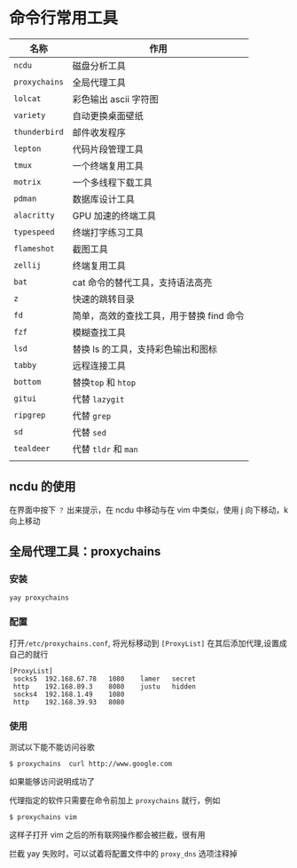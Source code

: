 # 命令行常用工具

| 名称          | 作用                                     |
| ------------- | ---------------------------------------- |
| `ncdu`        | 磁盘分析工具                             |
| `proxychains` | 全局代理工具                             |
| `lolcat`      | 彩色输出 ascii 字符图                    |
| `variety`     | 自动更换桌面壁纸                         |
| `thunderbird` | 邮件收发程序                             |
| `lepton`      | 代码片段管理工具                         |
| `tmux`        | 一个终端复用工具                         |
| `motrix`      | 一个多线程下载工具                       |
| `pdman`       | 数据库设计工具                           |
| `alacritty`   | GPU 加速的终端工具                       |
| `typespeed`   | 终端打字练习工具                         |
| `flameshot`   | 截图工具                                 |
| `zellij`      | 终端复用工具                             |
| `bat`         | cat 命令的替代工具，支持语法高亮         |
| `z`           | 快速的跳转目录                           |
| `fd`          | 简单，高效的查找工具，用于替换 find 命令 |
| `fzf`         | 模糊查找工具                             |
| `lsd`         | 替换 ls 的工具，支持彩色输出和图标       |
| `tabby`       | 远程连接工具                             |
| `bottom`      | 替换`top` 和 `htop`                      |
| `gitui`       | 代替 `lazygit`                           |
| `ripgrep`     | 代替 `grep`                              |
| `sd`          | 代替 `sed`                               |
| `tealdeer`    | 代替 `tldr` 和 `man`                     |
|               |                                          |

## ncdu 的使用

在界面中按下 `？` 出来提示，在 ncdu 中移动与在 vim 中类似，使用 j 向下移动，k 向上移动

## 全局代理工具：proxychains

### 安装

```shell
yay proxychains
```

### 配置

打开`/etc/proxychains.conf`, 将光标移动到 `[ProxyList]` 在其后添加代理,设置成自己的就行

```text
[ProxyList]
 socks5  192.168.67.78   1080    lamer   secret
 http    192.168.89.3    8080    justu   hidden
 socks4  192.168.1.49    1080 
 http    192.168.39.93   8080 
```

### 使用

测试以下能不能访问谷歌

```shell
$ proxychains  curl http://www.google.com
```

如果能够访问说明成功了

代理指定的软件只需要在命令前加上 `proxychains` 就行，例如

```shell
$ proxychains vim
```

这样子打开 vim 之后的所有联网操作都会被拦截，很有用

拦截 yay 失败时，可以试着将配置文件中的 `proxy_dns` 选项注释掉

